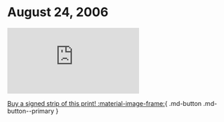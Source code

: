# August 24, 2006

![](https://www.achewood.com/comic.php?date=08242006)

[Buy a signed strip of this print! :material-image-frame:](https://achewood-holiday-pop-up.myshopify.com/products/strip#08242006){ .md-button .md-button--primary }
